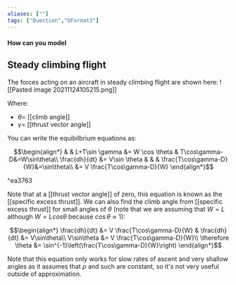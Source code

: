 ```yaml
---
aliases: [""]
tags: ["Question","QFormat3"]
---
```


#### How can you model
## Steady climbing flight

The forces acting on an aircraft in steady climbing flight are shown here:
![[Pasted image 20211124105215.png]]

Where:
- $\theta=$ [[climb angle]]
- $\gamma=$ [[thrust vector angle]]

You can write the equibilbrium equations as:

$$\begin{align*}
  & & L+T\sin \gamma &= W \cos \theta & T\cos\gamma-D&=W\sin\theta\\
\frac{dh}{dt} &= V\sin \theta & & & \frac{T\cos\gamma-D}{W}&=\sin\theta\\
&= V \frac{T\cos\gamma-D}{W}
\end{align*}$$

^ea3763

Note that at a [[thrust vector angle]] of zero, this equation is known as the [[specific excess thrust]]. We can also find the climb angle from [[specific excess thrust]] for small angles of $\theta$ (note that we are assuming that $W=L$ although $W=Lcos\theta$ because $\cos\theta \approx 1$):

$$\begin{align*}
\frac{dh}{dt} &= V \frac{T\cos\gamma-D}{W} & \frac{dh}{dt} &= V\sin\theta\\
V\sin\theta &= V \frac{T\cos\gamma-D}{W}\\
\therefore \theta &= \sin^{-1}\left(\frac{T\cos\gamma-D}{W}\right)
\end{align*}$$

Note that this equation only works for slow rates of ascent and very shallow angles as it assumes that $\rho$ and such are constant, so it's not very useful outside of approximation.